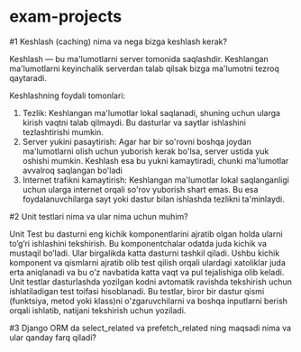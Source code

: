 # exam-projects

#1 Keshlash (caching) nima va nega bizga keshlash kerak?

   Keshlash  — bu ma'lumotlarni server tomonida saqlashdir.
   Keshlangan  ma'lumotlarni keyinchalik serverdan talab qilsak bizga ma'lumotni tezroq qaytaradi.

Keshlashning foydali tomonlari:
   1. Tezlik: Keshlangan ma'lumotlar lokal saqlanadi, shuning uchun ularga kirish vaqtni talab qilmaydi.
      Bu dasturlar va saytlar ishlashini tezlashtirishi mumkin.
   2. Server yukini pasaytirish: Agar har bir so'rovni boshqa joydan ma'lumotlarni
      olish uchun yuborish kerak bo'lsa, server ustida yuk oshishi mumkin.
      Keshlash esa bu yukni kamaytiradi, chunki ma'lumotlar avvalroq saqlangan bo'ladi
   3. Internet trafikni kamaytirish: Keshlangan ma'lumotlar lokal saqlanganligi uchun
      ularga internet orqali so'rov yuborish shart emas.
      Bu esa foydalanuvchilarga sayt yoki dastur bilan ishlashda tezlikni ta'minlaydi.


#2 Unit testlari nima va ular nima uchun muhim?

   Unit Test bu dasturni eng kichik komponentlarini ajratib olgan holda ularni to’g’ri ishlashini tekshirish. Bu komponentchalar odatda juda kichik va mustaqil bo’ladi. Ular birgalikda katta dasturni tashkil qiladi. Ushbu kichik komponent va qismlarni ajratib olib test qilish orqali ulardagi xatoliklar juda erta aniqlanadi va bu o’z navbatida katta vaqt va pul tejalishiga olib keladi. Unit testlar dasturlashda yozilgan kodni avtomatik ravishda tekshirish uchun ishlatiladigan test toifasi hisoblanadi. Bu testlar, biror bir dastur qismi (funktsiya, metod yoki klass)ni o'zgaruvchilarni va boshqa inputlarni berish orqali ishlatib, natijani tekshirish uchun yoziladi. 





#3 Django ORM da select_related va prefetch_related ning maqsadi nima va ular qanday farq qiladi? 
